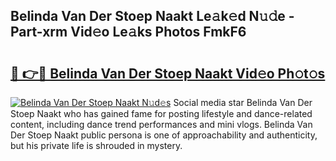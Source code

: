 ## Belinda Van Der Stoep Naakt Le𝚊k𝚎d N𝚞𝚍e - Part-xrm Vid𝚎o Le𝚊ks Photos FmkF6

# <h2><a href="http://fb4x4p6.evod.top/?m=Belinda+Van+Der+Stoep+Naakt">🔗 👉🔴 Belinda Van Der Stoep Naakt Vid𝚎o Ph𝚘t𝚘s</a></h2>

[![Belinda Van Der Stoep Naakt N𝚞d𝚎s](https://i.imgur.com/8V9OHl7.gif)](http://fb4x4p6.evod.top/?m=Belinda+Van+Der+Stoep+Naakt)
Social media star Belinda Van Der Stoep Naakt who has gained fame for posting lifestyle and dance-related content, including dance trend performances and mini vlogs. Belinda Van Der Stoep Naakt public persona is one of approachability and authenticity, but his private life is shrouded in mystery. 

